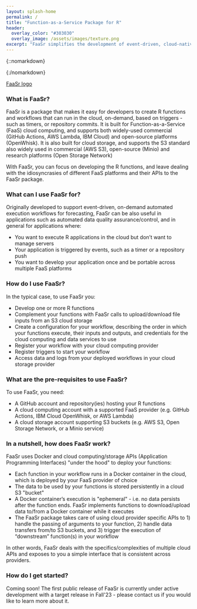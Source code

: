 ```yaml
---
layout: splash-home
permalink: /
title: "Function-as-a-Service Package for R"
header:
  overlay_color: "#303030"
  overlay_image: /assets/images/texture.png
excerpt: "FaaSr simplifies the development of event-driven, cloud-native workflows in R"
---
```


{::nomarkdown}<div class="background-white"><div class="center">{:/nomarkdown}

[FaaSr logo](/assets/images/faasr_logo_white.png)

### <i class="fas fa-cubes"></i> What is FaaSr?

FaaSr is a package that makes it easy for developers to create R functions and workflows that can run in the cloud, on-demand, based on triggers - such as timers, or repository commits. It is built for Function-as-a-Service (FaaS) cloud computing, and supports both widely-used commercial (GitHub Actions, AWS Lambda, IBM Cloud) and open-source platforms (OpenWhisk). It is also built for cloud storage, and supports the S3 standard also widely used in commercial (AWS S3), open-source (Minio) and research platforms (Open Storage Network)

With FaaSr, you can focus on developing the R functions, and leave dealing with the idiosyncrasies of different FaaS platforms and their APIs to the FaaSr package.

### <i class="fas fa-cubes"></i>  What can I use FaaSr for?

Originally developed to support event-driven, on-demand automated execution workflows for forecasting, FaaSr can be also useful in applications such as automated data quality assurance/control, and in general for applications where:

* You want to execute R applications in the cloud but don’t want to manage servers
* Your application is triggered by events, such as a timer or a repository push
* You want to develop your application once and be portable across multiple FaaS platforms

### <i class="fas fa-cubes"></i>  How do I use FaaSr?

In the typical case, to use FaaSr you:

* Develop one or more R functions 
* Complement your functions with FaaSr calls to upload/download file inputs from an S3 cloud storage
* Create a configuration for your workflow, describing the order in which your functions execute, their inputs and outputs, and credentials for the cloud computing and data services to use
* Register your workflow with your cloud computing provider
* Register triggers to start your workflow
* Access data and logs from your deployed workflows in your cloud storage provider

### <i class="fas fa-cubes"></i>  What are the pre-requisites to use FaaSr?

To use FaaSr, you need:

* A GitHub account and repository(ies) hosting your R functions
* A cloud computing account with a supported FaaS provider (e.g. GitHub Actions, IBM Cloud OpenWhisk, or AWS Lambda)
* A cloud storage account supporting S3 buckets (e.g. AWS S3, Open Storage Network, or a Minio service)

### <i class="fas fa-cubes"></i>  In a nutshell, how does FaaSr work?

FaaSr uses Docker and cloud computing/storage APIs (Application Programming Interfaces) "under the hood" to deploy your functions: 

* Each function in your workflow runs in a Docker container in the cloud, which is deployed by your FaaS provider of choice
* The data to be used by your functions is stored persistently in a cloud S3 "bucket"
* A Docker container’s execution is "ephemeral" - i.e. no data persists after the function ends. FaaSr implements functions to download/upload data to/from a Docker container while it executes
* The FaaSr package takes care of using cloud provider specific APIs to 1) handle the passing of arguments to your function, 2) handle data transfers from/to S3 buckets, and 3) trigger the execution of “downstream” function(s) in your workflow

In other words, FaaSr deals with the specifics/complexities of multiple cloud APIs and exposes to you a simple interface that is consistent across providers.

### <i class="fas fa-cubes"></i> How do I get started?

Coming soon! The first public release of FaaSr is currently under active development with a target release in Fall'23 - please contact us if you would like to learn more about it.

